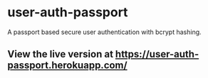 # user-auth-passport
A passport based secure user authentication with bcrypt hashing.

## View the live version at https://user-auth-passport.herokuapp.com/
